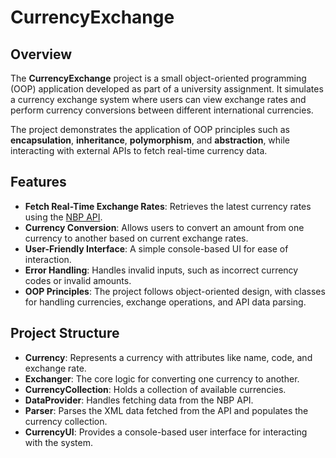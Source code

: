 # CurrencyExchange

## Overview

The **CurrencyExchange** project is a small object-oriented programming (OOP) application developed as part of a university assignment. It simulates a currency exchange system where users can view exchange rates and perform currency conversions between different international currencies.

The project demonstrates the application of OOP principles such as **encapsulation**, **inheritance**, **polymorphism**, and **abstraction**, while interacting with external APIs to fetch real-time currency data.

## Features

- **Fetch Real-Time Exchange Rates**: Retrieves the latest currency rates using the [NBP API](https://api.nbp.pl/).
- **Currency Conversion**: Allows users to convert an amount from one currency to another based on current exchange rates.
- **User-Friendly Interface**: A simple console-based UI for ease of interaction.
- **Error Handling**: Handles invalid inputs, such as incorrect currency codes or invalid amounts.
- **OOP Principles**: The project follows object-oriented design, with classes for handling currencies, exchange operations, and API data parsing.

## Project Structure

- **Currency**: Represents a currency with attributes like name, code, and exchange rate.
- **Exchanger**: The core logic for converting one currency to another.
- **CurrencyCollection**: Holds a collection of available currencies.
- **DataProvider**: Handles fetching data from the NBP API.
- **Parser**: Parses the XML data fetched from the API and populates the currency collection.
- **CurrencyUI**: Provides a console-based user interface for interacting with the system.
